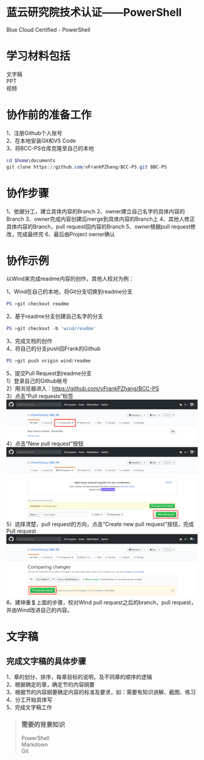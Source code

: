 # 蓝云研究院技术认证——PowerShell

Blue Cloud Certified - PowerShell

# 学习材料包括

  文字稿  
  PPT  
  视频

# 协作前的准备工作
  
  1、注册Github个人账号  
  2、在本地安装Git和VS Code  
  3、将BCC-PS仓库克隆至自己的本地  
  ```powershell
  cd $home\documents
  git clone https://github.com/vFrankPZhang/BCC-PS.git BBC-PS
  ```

# 协作步骤

  1、依据分工，建立具体内容的Branch
  2、owner建立自己名字的具体内容的Branch
  3、owner完成内容创建后merge到具体内容的Branch上
  4、其他人修正具体内容的Branch，pull request回内容的Branch
  5、owner根据pull request修改，完成最终完
  6、最后由Project owner确认

# 协作示例

以Wind来完成readme内容的创作，其他人校对为例：

  1、Wind在自己的本地，将Git分支切换到readme分支  
  ```powershell
  PS >git checkout readme
  ```  
  2、基于readme分支创建自己名字的分支
  ```powershell
  PS >git checkout -b 'wind/readme'
  ```
  3、完成文档的创作  
  4、将自己的分支push回Frank的Github
  ```powershell
  PS >git push origin wind/readme
  ```
  5、提交Pull Request到readme分支  
  1）登录自己的Github帐号  
  2）用浏览器进入：https://github.com/vFrankPZhang/BCC-PS  
  3）点击“Pull requests”标签  
  ![](images/readme.pullrequest.1.png)
  4）点击“New pull request”按钮  
  ![](images/readme.pullrequest.2.png)
  5）选择清楚，pull request的方向，点击“Create new pull request”按钮，完成Pull request  
  ![](images/readme.pullrequest.3.png)
  6、建坤重复上面的步骤，校对Wind pull request之后的branch，pull request，并由Wind改进自己的内容。

# 文字稿

## 完成文字稿的具体步骤

  1、章的划分、排序，每章目标的说明，及不同章的顺序的逻辑  
  2、根据确定的章，确定节的内容纲要  
  3、根据节的内容纲要确定内容的标准及要求，如：需要有知识讲解、截图、练习  
  4、分工开始具体写  
  5、完成文字稿工作

> ### 需要的背景知识
>
> PowerShell  
> Markdown  
> Git  

